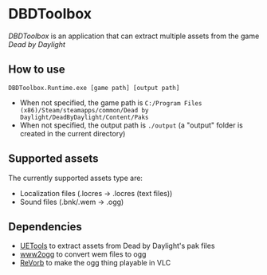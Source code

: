 # DBDToolbox

_DBDToolbox_ is an application that can extract multiple assets from the game _Dead by Daylight_

## How to use

```
DBDToolbox.Runtime.exe [game path] [output path]
```

- When not specified, the game path is `C:/Program Files (x86)/Steam/steamapps/common/Dead by Daylight/DeadByDaylight/Content/Paks`
- When not specified, the output path is `./output` (a "output" folder is created in the current directory)

## Supported assets

The currently supported assets type are:

- Localization files (.locres -> .locres (text files))
- Sound files (.bnk/.wem -> .ogg)

## Dependencies

- [UETools](https://github.com/UETools/UETools) to extract assets from Dead by Daylight's pak files
- [www2ogg](https://github.com/hcs64/ww2ogg) to convert wem files to ogg
- [ReVorb](https://github.com/ItsBranK/ReVorb) to make the ogg thing playable in VLC

